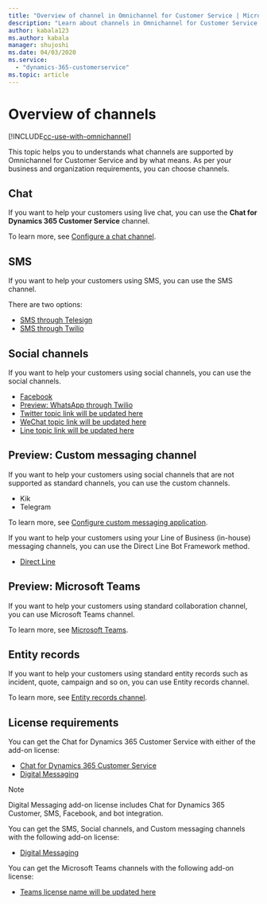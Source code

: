 ```yaml
---
title: "Overview of channel in Omnichannel for Customer Service | MicrosoftDocs"
description: "Learn about channels in Omnichannel for Customer Service."
author: kabala123
ms.author: kabala
manager: shujoshi
ms.date: 04/03/2020
ms.service: 
  - "dynamics-365-customerservice"
ms.topic: article
---
```


# Overview of channels

[!INCLUDE[cc-use-with-omnichannel](../../includes/cc-use-with-omnichannel.md)]

This topic helps you to understands what channels are supported by Omnichannel for Customer Service and by what means. As per your business and organization requirements, you can choose channels.

## Chat

If you want to help your customers using live chat, you can use the **Chat for Dynamics 365 Customer Service** channel.

To learn more, see [Configure a chat channel](set-up-chat-widget.md).

## SMS

If you want to help your customers using SMS, you can use the SMS channel.

There are two options:

- [SMS through Telesign](configure-sms-channel.md)
- [SMS through Twilio](configure-sms-channel-twilio.md)

## Social channels

If you want to help your customers using social channels, you can use the social channels.

 - [Facebook](configure-facebook-channel.md)
 - [Preview: WhatsApp through Twilio](configure-whatsapp-channel.md)
 - [Twitter topic link will be updated here]()
 - [WeChat topic link will be updated here](configure-wechat-channel.md)
 - [Line topic link will be updated here]()


## Preview: Custom messaging channel

If you want to help your customers using social channels that are not supported as standard channels, you can use the custom channels.

- Kik
- Telegram

To learn more, see [Configure custom messaging application](configure-custom-channel.md).

If you want to help your customers using your Line of Business (in-house) messaging channels, you can use the Direct Line Bot Framework method.

- [Direct Line](configure-custom-channel.md#bring-channels-using-direct-line)

## Preview: Microsoft Teams

If you want to help your customers using standard collaboration channel, you can use Microsoft Teams channel.

To learn more, see [Microsoft Teams]().

## Entity records

If you want to help your customers using standard entity records such as incident, quote, campaign and so on, you can use Entity records channel.

To learn more, see [Entity records channel](entity-channel.md).

## License requirements

You can get the Chat for Dynamics 365 Customer Service with either of the add-on license:

- [Chat for Dynamics 365 Customer Service](https://dynamics.microsoft.com/en-us/customer-service/overview/#pricing)
- [Digital Messaging](https://dynamics.microsoft.com/en-us/customer-service/overview/#pricing)

> [!Note]
> Digital Messaging add-on license includes Chat for Dynamics 365 Customer, SMS, Facebook, and bot integration.

You can get the SMS, Social channels, and Custom messaging channels with the following add-on license:

- [Digital Messaging](https://dynamics.microsoft.com/en-us/customer-service/overview/)

You can get the Microsoft Teams channels with the following add-on license:

- [Teams license name will be updated here]()